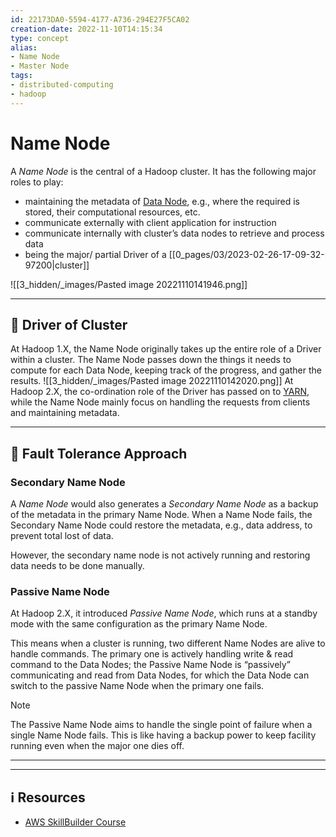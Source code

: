 ```yaml
---
id: 22173DA0-5594-4177-A736-294E27F5CA02
creation-date: 2022-11-10T14:15:34 
type: concept
alias: 
- Name Node
- Master Node
tags:  
- distributed-computing
- hadoop
---
```


# Name Node 

A _Name Node_ is the central of a Hadoop cluster. It has the following major roles to play:

-   maintaining the metadata of [Data Node](https://www.notion.so/Data-Node-c9d4e00dbf4d44fb87eafd4ae246a8b3), e.g., where the required is stored, their computational resources, etc.
-   communicate externally with client application for instruction
-   communicate internally with cluster’s data nodes to retrieve and process data
-   being the major/ partial Driver of a [[0_pages/03/2023-02-26-17-09-32-97200|cluster]]

![[3_hidden/_images/Pasted image 20221110141946.png]]

---
## 🚗 Driver of Cluster

At Hadoop 1.X, the Name Node originally takes up the entire role of a Driver within a cluster. The Name Node passes down the things it needs to compute for each Data Node, keeping track of the progress, and gather the results.
![[3_hidden/_images/Pasted image 20221110142020.png]]
At Hadoop 2.X, the co-ordination role of the Driver has passed on to [YARN](https://www.notion.so/YARN-e1b8dca44605450f8e40b814285fe3e4), while the Name Node mainly focus on handling the requests from clients and maintaining metadata.

---
## 🚨 Fault Tolerance Approach
### Secondary Name Node

A _Name Node_ would also generates a _Secondary Name Node_ as a backup of the metadata in the primary Name Node. When a Name Node fails, the Secondary Name Node could restore the metadata, e.g., data address, to prevent total lost of data.

However, the secondary name node is not actively running and restoring data needs to be done manually.

### Passive Name Node

At Hadoop 2.X, it introduced _Passive Name Node_, which runs at a standby mode with the same configuration as the primary Name Node.

This means when a cluster is running, two different Name Nodes are alive to handle commands. The primary one is actively handling write & read command to the Data Nodes; the Passive Name Node is “passively” communicating and read from Data Nodes, for which the Data Node can switch to the passive Name Node when the primary one fails.

> [!note]
> The Passive Name Node aims to handle the single point of failure when a single Name Node fails. This is like having a backup power to keep facility running even when the major one dies off.

---

---
## ℹ️ Resources
- [AWS SkillBuilder Course](https://explore.skillbuilder.aws/learn/course/43/aws-hadoop-fundamentals;lp=97)